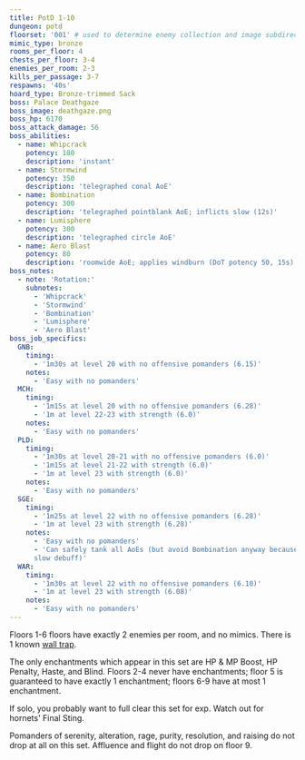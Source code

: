 ```yaml
---
title: PotD 1-10
dungeon: potd
floorset: '001' # used to determine enemy collection and image subdirectory
mimic_type: bronze
rooms_per_floor: 4
chests_per_floor: 3-4
enemies_per_room: 2-3
kills_per_passage: 3-7
respawns: '40s'
hoard_type: Bronze-trimmed Sack
boss: Palace Deathgaze
boss_image: deathgaze.png
boss_hp: 6170
boss_attack_damage: 56
boss_abilities:
  - name: Whipcrack
    potency: 180
    description: 'instant'
  - name: Stormwind
    potency: 350
    description: 'telegraphed conal AoE'
  - name: Bombination
    potency: 300
    description: 'telegraphed pointblank AoE; inflicts slow (12s)'
  - name: Lumisphere
    potency: 300
    description: 'telegraphed circle AoE'
  - name: Aero Blast
    potency: 80
    description: 'roomwide AoE; applies windburn (DoT potency 50, 15s)'
boss_notes:
  - note: 'Rotation:'
    subnotes:
      - 'Whipcrack'
      - 'Stormwind'
      - 'Bombination'
      - 'Lumisphere'
      - 'Aero Blast'
boss_job_specifics:
  GNB:
    timing:
      - '1m30s at level 20 with no offensive pomanders (6.15)'
    notes:
      - 'Easy with no pomanders'
  MCH:
    timing:
      - '1m15s at level 20 with no offensive pomanders (6.28)'
      - '1m at level 22-23 with strength (6.0)'
    notes:
      - 'Easy with no pomanders'
  PLD:
    timing:
      - '1m30s at level 20-21 with no offensive pomanders (6.0)'
      - '1m15s at level 21-22 with strength (6.0)'
      - '1m at level 23 with strength (6.0)'
    notes:
      - 'Easy with no pomanders'
  SGE:
    timing:
      - '1m25s at level 22 with no offensive pomanders (6.28)'
      - '1m at level 23 with strength (6.28)'
    notes:
      - 'Easy with no pomanders'
      - 'Can safely tank all AoEs (but avoid Bombination anyway because of the
      slow debuff)'
  WAR:
    timing:
      - '1m30s at level 22 with no offensive pomanders (6.10)'
      - '1m at level 23 with strength (6.08)'
    notes:
      - 'Easy with no pomanders'
---
```


Floors 1-6 floors have exactly 2 enemies per room, and no mimics. There is 1
known [wall trap](/wall_traps.html#potd-1-9).

The only enchantments which appear in this set are HP & MP Boost, HP Penalty,
Haste, and Blind. Floors 2-4 never have enchantments; floor 5 is guaranteed to
have exactly 1 enchantment; floors 6-9 have at most 1 enchantment.

If solo, you probably want to full clear this set for exp. Watch out for
hornets' Final Sting.

Pomanders of serenity, alteration, rage, purity, resolution, and raising do not
drop at all on this set. Affluence and flight do not drop on floor 9.
